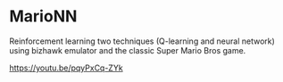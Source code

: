 # MarioNN

Reinforcement learning two techniques (Q-learning and neural network) using bizhawk emulator and the classic Super Mario Bros game.

https://youtu.be/pqyPxCq-ZYk
